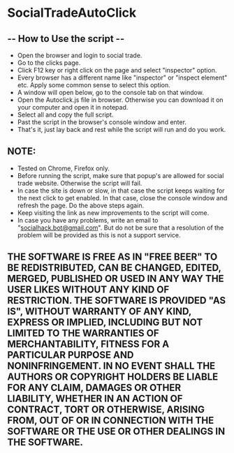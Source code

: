 # SocialTradeAutoClick

## -- How to Use the script --

- Open the browser and login to social trade.
- Go to the clicks page.
- Click F12 key or right click on the page and select "inspector" option.
- Every browser has a different name like "inspector" or "inspect element" etc. Apply some common sense to select this option.
- A window will open below, go to the console tab on that window.
- Open the Autoclick.js file in browser. Otherwise you can download it on your computer and open it in notepad.
- Select all and copy the full script.
- Past the script in the browser's console window and enter.
- That's it, just lay back and rest while the script will run and do you work.


## NOTE:
- Tested on Chrome, Firefox only.
- Before running the script, make sure that popup's are allowed for social trade website. Otherwise the script will fail.
- In case the site is down or slow, in that case the script keeps waiting for the next click to get enabled. In that case, close the console window and refresh the page. Do the above steps again.
- Keep visiting the link as new improvements to the script will come.
- In case you have any problems, write an email to "socialhack.bot@gmail.com". But do not be sure that a resolution of the problem will be provided as this is not a support service.

## THE SOFTWARE IS FREE AS IN "FREE BEER" TO BE REDISTRIBUTED, CAN BE CHANGED, EDITED, MERGED, PUBLISHED OR USED IN ANY WAY THE USER LIKES WITHOUT ANY KIND OF RESTRICTION. THE SOFTWARE IS PROVIDED "AS IS", WITHOUT WARRANTY OF ANY KIND, EXPRESS OR IMPLIED, INCLUDING BUT NOT LIMITED TO THE WARRANTIES OF MERCHANTABILITY, FITNESS FOR A PARTICULAR PURPOSE AND NONINFRINGEMENT. IN NO EVENT SHALL THE AUTHORS OR COPYRIGHT HOLDERS BE LIABLE FOR ANY CLAIM, DAMAGES OR OTHER LIABILITY, WHETHER IN AN ACTION OF CONTRACT, TORT OR OTHERWISE, ARISING FROM, OUT OF OR IN CONNECTION WITH THE SOFTWARE OR THE USE OR OTHER DEALINGS IN THE SOFTWARE.
